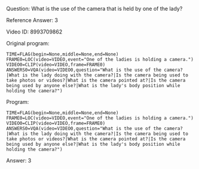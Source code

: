 Question: What is the use of the camera that is held by one of the lady?

Reference Answer: 3

Video ID: 8993709862

Original program:

```
TIME=FLAG(begin=None,middle=None,end=None)
FRAME0=LOC(video=VIDEO,event="One of the ladies is holding a camera.")
VIDEO0=CLIP(video=VIDEO,frame=FRAME0)
ANSWERS0=VQA(video=VIDEO0,question="What is the use of the camera?|What is the lady doing with the camera?|Is the camera being used to take photos or videos?|What is the camera pointed at?|Is the camera being used by anyone else?|What is the lady's body position while holding the camera?")
```

Program:

```
TIME=FLAG(begin=None,middle=None,end=None)
FRAME0=LOC(video=VIDEO,event="One of the ladies is holding a camera.")
VIDEO0=CLIP(video=VIDEO,frame=FRAME0)
ANSWERS0=VQA(video=VIDEO0,question="What is the use of the camera?|What is the lady doing with the camera?|Is the camera being used to take photos or videos?|What is the camera pointed at?|Is the camera being used by anyone else?|What is the lady's body position while holding the camera?")
```

Answer: 3

